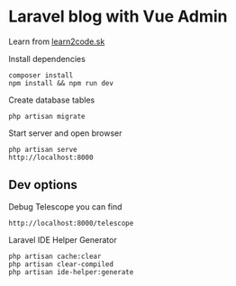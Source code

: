 # Laravel blog with Vue Admin

Learn from [learn2code.sk](https://learn2code.sk)

Install dependencies

    composer install
    npm install && npm run dev
    
Create database tables

    php artisan migrate

Start server and open browser

    php artisan serve
    http://localhost:8000
    
## Dev options

Debug Telescope you can find

    http://localhost:8000/telescope
    
Laravel IDE Helper Generator

    php artisan cache:clear
    php artisan clear-compiled
    php artisan ide-helper:generate
